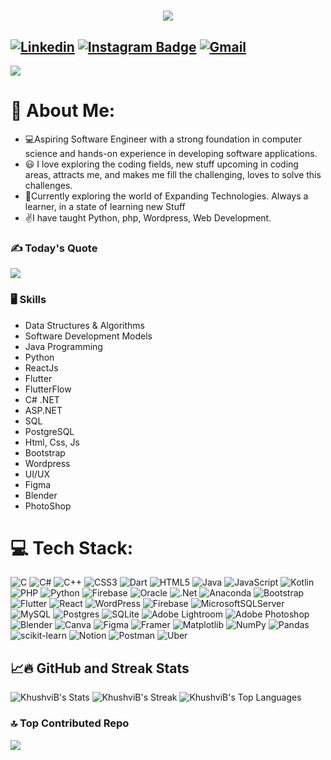 <h1 align="center">
    <img src="https://readme-typing-svg.herokuapp.com/?font=Righteous&size=35&center=true&vCenter=true&width=500&height=70&duration=4000&lines=Hi+There!+👋;+I'm+Khushvi+Bamrolia!;" />
</h1>

[![Linkedin](https://img.shields.io/badge/-LinkedIn-blue?style=flat&logo=Linkedin&logoColor=white)](https://www.linkedin.com/in/khushvibamrolia/)
[![Instagram Badge](https://img.shields.io/badge/-Instagram-purple?logo=instagram&logoColor=white&link=https://instagram.com/khushvi__._/)](https://www.instagram.com/khushvi__._)
[![Gmail](https://img.shields.io/badge/-Gmail-c14438?style=flat&logo=Gmail&logoColor=white)](mailto:khushvi.bamrolia28@gmail.com)
---
[![](https://visitcount.itsvg.in/api?id=KhushviB&icon=1&color=0)](https://visitcount.itsvg.in)
# 💫 About Me:
- 💻Aspiring Software Engineer with a strong foundation in computer science and hands-on experience in developing software applications.
- 😃 I love exploring the coding fields, new stuff upcoming in coding areas, attracts me, and makes me fill the challenging, loves to solve this challenges.
- 🌱Currently exploring the world of Expanding Technologies. Always a learner, in a state of learning new Stuff
- ✌️I have taught Python, php, Wordpress, Web Development.

### ✍️ Today's Quote
![](https://quotes-github-readme.vercel.app/api?type=horizontal&theme=dark)

### 🖥 Skills

- Data Structures & Algorithms
- Software Development Models
- Java Programming
- Python
- ReactJs
- Flutter
- FlutterFlow
- C# .NET
- ASP.NET
- SQL
- PostgreSQL
- Html, Css, Js
- Bootstrap
- Wordpress
- UI/UX
- Figma
- Blender
- PhotoShop
  
# 💻 Tech Stack:
![C](https://img.shields.io/badge/c-%2300599C.svg?style=flat&logo=c&logoColor=white) ![C#](https://img.shields.io/badge/c%23-%23239120.svg?style=flat&logo=csharp&logoColor=white) ![C++](https://img.shields.io/badge/c++-%2300599C.svg?style=flat&logo=c%2B%2B&logoColor=white) ![CSS3](https://img.shields.io/badge/css3-%231572B6.svg?style=flat&logo=css3&logoColor=white) ![Dart](https://img.shields.io/badge/dart-%230175C2.svg?style=flat&logo=dart&logoColor=white) ![HTML5](https://img.shields.io/badge/html5-%23E34F26.svg?style=flat&logo=html5&logoColor=white) ![Java](https://img.shields.io/badge/java-%23ED8B00.svg?style=flat&logo=openjdk&logoColor=white) ![JavaScript](https://img.shields.io/badge/javascript-%23323330.svg?style=flat&logo=javascript&logoColor=%23F7DF1E) ![Kotlin](https://img.shields.io/badge/kotlin-%237F52FF.svg?style=flat&logo=kotlin&logoColor=white) ![PHP](https://img.shields.io/badge/php-%23777BB4.svg?style=flat&logo=php&logoColor=white) ![Python](https://img.shields.io/badge/python-3670A0?style=flat&logo=python&logoColor=ffdd54) ![Firebase](https://img.shields.io/badge/firebase-%23039BE5.svg?style=flat&logo=firebase) ![Oracle](https://img.shields.io/badge/Oracle-F80000?style=flat&logo=oracle&logoColor=white) ![.Net](https://img.shields.io/badge/.NET-5C2D91?style=flat&logo=.net&logoColor=white) ![Anaconda](https://img.shields.io/badge/Anaconda-%2344A833.svg?style=flat&logo=anaconda&logoColor=white) ![Bootstrap](https://img.shields.io/badge/bootstrap-%238511FA.svg?style=flat&logo=bootstrap&logoColor=white) ![Flutter](https://img.shields.io/badge/Flutter-%2302569B.svg?style=flat&logo=Flutter&logoColor=white) ![React](https://img.shields.io/badge/react-%2320232a.svg?style=flat&logo=react&logoColor=%2361DAFB) ![WordPress](https://img.shields.io/badge/WordPress-%23117AC9.svg?style=flat&logo=WordPress&logoColor=white) ![Firebase](https://img.shields.io/badge/firebase-a08021?style=flat&logo=firebase&logoColor=ffcd34) ![MicrosoftSQLServer](https://img.shields.io/badge/Microsoft%20SQL%20Server-CC2927?style=flat&logo=microsoft%20sql%20server&logoColor=white) ![MySQL](https://img.shields.io/badge/mysql-4479A1.svg?style=flat&logo=mysql&logoColor=white) ![Postgres](https://img.shields.io/badge/postgres-%23316192.svg?style=flat&logo=postgresql&logoColor=white) ![SQLite](https://img.shields.io/badge/sqlite-%2307405e.svg?style=flat&logo=sqlite&logoColor=white) ![Adobe Lightroom](https://img.shields.io/badge/Adobe%20Lightroom-31A8FF.svg?style=flat&logo=Adobe%20Lightroom&logoColor=white) ![Adobe Photoshop](https://img.shields.io/badge/adobe%20photoshop-%2331A8FF.svg?style=flat&logo=adobe%20photoshop&logoColor=white) ![Blender](https://img.shields.io/badge/blender-%23F5792A.svg?style=flat&logo=blender&logoColor=white) ![Canva](https://img.shields.io/badge/Canva-%2300C4CC.svg?style=flat&logo=Canva&logoColor=white) ![Figma](https://img.shields.io/badge/figma-%23F24E1E.svg?style=flat&logo=figma&logoColor=white) ![Framer](https://img.shields.io/badge/Framer-black?style=flat&logo=framer&logoColor=blue) ![Matplotlib](https://img.shields.io/badge/Matplotlib-%23ffffff.svg?style=flat&logo=Matplotlib&logoColor=black) ![NumPy](https://img.shields.io/badge/numpy-%23013243.svg?style=flat&logo=numpy&logoColor=white) ![Pandas](https://img.shields.io/badge/pandas-%23150458.svg?style=flat&logo=pandas&logoColor=white) ![scikit-learn](https://img.shields.io/badge/scikit--learn-%23F7931E.svg?style=flat&logo=scikit-learn&logoColor=white) ![Notion](https://img.shields.io/badge/Notion-%23000000.svg?style=flat&logo=notion&logoColor=white) ![Postman](https://img.shields.io/badge/Postman-FF6C37?style=flat&logo=postman&logoColor=white) ![Uber](https://img.shields.io/badge/Uber-%23000000.svg?style=flat&logo=Uber&logoColor=white)
## 📈🔥 GitHub and Streak Stats

![KhushviB's Stats](https://github-readme-stats.vercel.app/api?username=KhushviB&theme=dark&show_icons=true&hide_border=false&count_private=true)
![KhushviB's Streak](https://github-readme-streak-stats.herokuapp.com/?user=KhushviB&theme=dark&hide_border=false)
![KhushviB's Top Languages](https://github-readme-stats.vercel.app/api/top-langs/?username=KhushviB&theme=dark&show_icons=true&hide_border=false&layout=compact)

### 🔝 Top Contributed Repo
![](https://github-contributor-stats.vercel.app/api?username=KhushviB&limit=5&theme=dark&combine_all_yearly_contributions=true)

